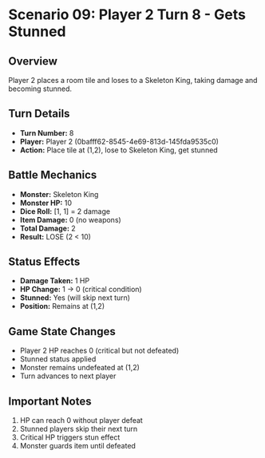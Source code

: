 # Scenario 09: Player 2 Turn 8 - Gets Stunned

## Overview
Player 2 places a room tile and loses to a Skeleton King, taking damage and becoming stunned.

## Turn Details
- **Turn Number:** 8
- **Player:** Player 2 (0bafff62-8545-4e69-813d-145fda9535c0)
- **Action:** Place tile at (1,2), lose to Skeleton King, get stunned

## Battle Mechanics
- **Monster:** Skeleton King
- **Monster HP:** 10
- **Dice Roll:** [1, 1] = 2 damage
- **Item Damage:** 0 (no weapons)
- **Total Damage:** 2
- **Result:** LOSE (2 < 10)

## Status Effects
- **Damage Taken:** 1 HP
- **HP Change:** 1 → 0 (critical condition)
- **Stunned:** Yes (will skip next turn)
- **Position:** Remains at (1,2)

## Game State Changes
- Player 2 HP reaches 0 (critical but not defeated)
- Stunned status applied
- Monster remains undefeated at (1,2)
- Turn advances to next player

## Important Notes
1. HP can reach 0 without player defeat
2. Stunned players skip their next turn
3. Critical HP triggers stun effect
4. Monster guards item until defeated